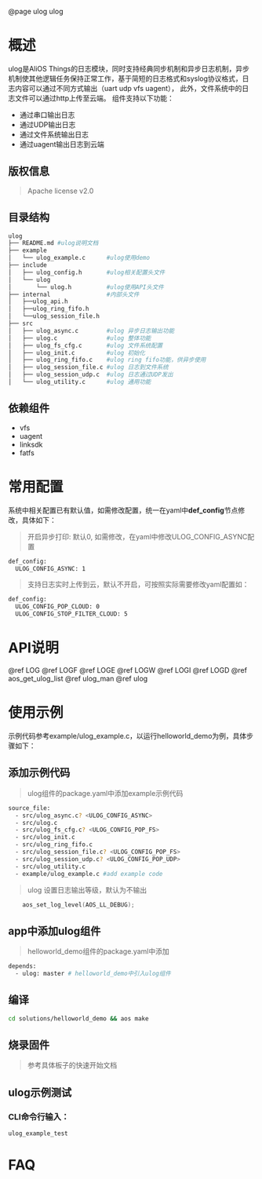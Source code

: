 @page ulog ulog
# 概述

ulog是AliOS Things的日志模块，同时支持经典同步机制和异步日志机制，异步机制使其他逻辑任务保持正常工作，基于简短的日志格式和syslog协议格式，日志内容可以通过不同方式输出（uart udp vfs uagent）， 此外，文件系统中的日志文件可以通过http上传至云端。
组件支持以下功能：
- 通过串口输出日志
- 通过UDP输出日志
- 通过文件系统输出日志
- 通过uagent输出日志到云端


## 版权信息
> Apache license v2.0

## 目录结构
```sh
ulog
├── README.md #ulog说明文档
├── example
│   └── ulog_example.c      #ulog使用demo
├── include
│   ├── ulog_config.h       #ulog相关配置头文件
│   └── ulog
│       └── ulog.h          #ulog使用API头文件
├── internal                #内部头文件
│   ├──ulog_api.h
│   ├──ulog_ring_fifo.h
│   └──ulog_session_file.h
├── src
│   ├── ulog_async.c        #ulog 异步日志输出功能
│   ├── ulog.c              #ulog 整体功能
│   ├── ulog_fs_cfg.c       #ulog 文件系统配置
│   ├── ulog_init.c         #ulog 初始化
│   ├── ulog_ring_fifo.c    #ulog ring fifo功能，供异步使用
│   ├── ulog_session_file.c #ulog 日志到文件系统
│   ├── ulog_session_udp.c  #ulog 日志通过UDP发出
│   └── ulog_utility.c      #ulog 通用功能
```

## 依赖组件
* vfs
* uagent
* linksdk
* fatfs

# 常用配置
系统中相关配置已有默认值，如需修改配置，统一在yaml中**def_config**节点修改，具体如下：
> 开启异步打印: 默认0, 如需修改，在yaml中修改ULOG_CONFIG_ASYNC配置
```sh
def_config:
  ULOG_CONFIG_ASYNC: 1
```
> 支持日志实时上传到云，默认不开启，可按照实际需要修改yaml配置如：
```sh
def_config:
  ULOG_CONFIG_POP_CLOUD: 0
  ULOG_CONFIG_STOP_FILTER_CLOUD: 5
```


# API说明
@ref LOG
@ref LOGF
@ref LOGE
@ref LOGW
@ref LOGI
@ref LOGD
@ref aos_get_ulog_list
@ref ulog_man
@ref ulog


# 使用示例
示例代码参考example/ulog_example.c，以运行helloworld_demo为例，具体步骤如下：

## 添加示例代码
> ulog组件的package.yaml中添加example示例代码
```sh
source_file:
  - src/ulog_async.c? <ULOG_CONFIG_ASYNC>
  - src/ulog.c
  - src/ulog_fs_cfg.c? <ULOG_CONFIG_POP_FS>
  - src/ulog_init.c
  - src/ulog_ring_fifo.c
  - src/ulog_session_file.c? <ULOG_CONFIG_POP_FS>
  - src/ulog_session_udp.c? <ULOG_CONFIG_POP_UDP>
  - src/ulog_utility.c
  - example/ulog_example.c #add example code
```
> ulog 设置日志输出等级，默认为不输出
```c
    aos_set_log_level(AOS_LL_DEBUG);
````


## app中添加ulog组件
> helloworld_demo组件的package.yaml中添加
```sh
depends:
  - ulog: master # helloworld_demo中引入ulog组件
```

## 编译
```sh
cd solutions/helloworld_demo && aos make
```

## 烧录固件
> 参考具体板子的快速开始文档

## ulog示例测试

### CLI命令行输入：
```sh
ulog_example_test
```
# FAQ
